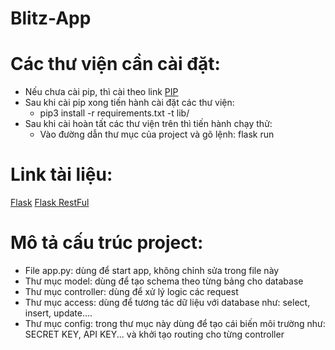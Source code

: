 # Blitz-App
# Các thư viện cần cài đặt:
- Nếu chưa cài pip, thì cài theo link [PIP](https://pip.pypa.io/en/stable/installing/)
- Sau khi cài pip xong tiến hành cài đặt các thư viện:
    + pip3 install -r requirements.txt -t lib/
- Sau khi cài hoàn tất các thư viện trên thì tiến hành chạy thử:
    + Vào đường dẫn thư mục của project và gõ lệnh: flask run

# Link tài liệu:
[Flask](http://flask.palletsprojects.com/en/1.1.x/)
[Flask RestFul](https://flask-restful.readthedocs.io/en/latest/)

# Mô tả cấu trúc project:
+ File app.py: dùng để start app, không chỉnh sửa trong file này
+ Thư mục model: dùng để tạo schema theo từng bảng cho database
+ Thư mục controller: dùng để xử lý logic các request
+ Thư mục access: dùng để tương tác dữ liệu với database như: select, insert, update....
+ Thư mục config: trong thư mục này dùng để tạo cái biến môi trường như: SECRET KEY, API KEY... và khởi tạo routing cho từng controller